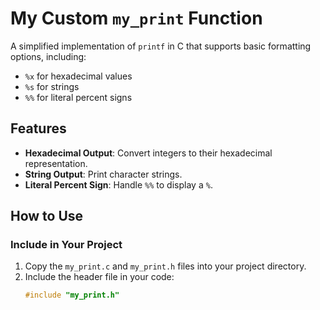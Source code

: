 # My Custom `my_print` Function

A simplified implementation of `printf` in C that supports basic formatting options, including:
- `%x` for hexadecimal values
- `%s` for strings
- `%%` for literal percent signs

## Features
- **Hexadecimal Output**: Convert integers to their hexadecimal representation.
- **String Output**: Print character strings.
- **Literal Percent Sign**: Handle `%%` to display a `%`.

## How to Use
### Include in Your Project
1. Copy the `my_print.c` and `my_print.h` files into your project directory.
2. Include the header file in your code:
   ```c
   #include "my_print.h"

